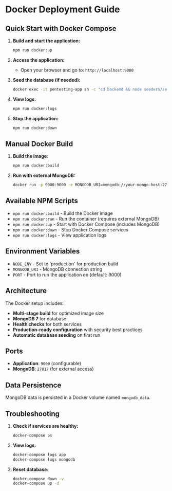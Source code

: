 # Docker Deployment Guide

## Quick Start with Docker Compose

1. **Build and start the application:**
   ```bash
   npm run docker:up
   ```

2. **Access the application:**
   - Open your browser and go to: `http://localhost:9000`

3. **Seed the database (if needed):**
   ```bash
   docker exec -it pentesting-app sh -c "cd backend && node seeders/seedDatabase.js"
   ```

4. **View logs:**
   ```bash
   npm run docker:logs
   ```

5. **Stop the application:**
   ```bash
   npm run docker:down
   ```

## Manual Docker Build

1. **Build the image:**
   ```bash
   npm run docker:build
   ```

2. **Run with external MongoDB:**
   ```bash
   docker run -p 9000:9000 -e MONGODB_URI=mongodb://your-mongo-host:27017/pentesting pentesting-app
   ```

## Available NPM Scripts

- `npm run docker:build` - Build the Docker image
- `npm run docker:run` - Run the container (requires external MongoDB)
- `npm run docker:up` - Start with Docker Compose (includes MongoDB)
- `npm run docker:down` - Stop Docker Compose services
- `npm run docker:logs` - View application logs

## Environment Variables

- `NODE_ENV` - Set to 'production' for production build
- `MONGODB_URI` - MongoDB connection string
- `PORT` - Port to run the application on (default: 9000)

## Architecture

The Docker setup includes:
- **Multi-stage build** for optimized image size
- **MongoDB 7** for database
- **Health checks** for both services
- **Production-ready configuration** with security best practices
- **Automatic database seeding** on first run

## Ports

- **Application**: `9000` (configurable)
- **MongoDB**: `27017` (for external access)

## Data Persistence

MongoDB data is persisted in a Docker volume named `mongodb_data`.

## Troubleshooting

1. **Check if services are healthy:**
   ```bash
   docker-compose ps
   ```

2. **View logs:**
   ```bash
   docker-compose logs app
   docker-compose logs mongodb
   ```

3. **Reset database:**
   ```bash
   docker-compose down -v
   docker-compose up -d
   ```
